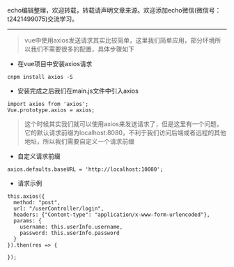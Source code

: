 echo编辑整理，欢迎转载，转载请声明文章来源。欢迎添加echo微信(微信号：t2421499075)交流学习。 

---

> vue中使用axios发送请求其实比较简单，这里我们简单应用，部分环境所以我们不需要很多的配置，具体步骤如下

- 在vue项目中安装axios请求
```
cnpm install axios -S
```

- 安装完成之后我们在main.js文件中引入axios
```
import axios from 'axios';
Vue.prototype.axios = axios;
```

> 这个时候其实我们就可以使用axios来发送请求了，但是这里有一个问题，它的默认请求前缀为localhost:8080，不利于我们访问后端或者远程的其他地址，所以我们需要自定义一个请求前缀

- 自定义请求前缀
```
axios.defaults.baseURL = 'http://localhost:10080';
```

- 请求示例
```
this.axios({
  method: "post",
  url: "/userController/login",
  headers: {"Content-type": "application/x-www-form-urlencoded"},
  params: {
    username: this.userInfo.username,
    password: this.userInfo.password
  }
}).then(res => {
  
});
```